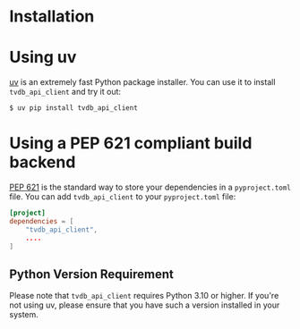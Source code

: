 # Installation

# Using uv

[uv] is an extremely fast Python package installer.
You can use it to install `tvdb_api_client` and try it out:

```console
$ uv pip install tvdb_api_client
```

# Using a PEP 621 compliant build backend

[PEP 621] is the standard way to store your dependencies in a `pyproject.toml` file.
You can add `tvdb_api_client` to your `pyproject.toml` file:

```toml
[project]
dependencies = [
    "tvdb_api_client",
    ....
]
```

## Python Version Requirement

Please note that `tvdb_api_client` requires Python 3.10 or higher. If you're not using uv,
please ensure that you have such a version installed in your system.

[uv]: https://github.com/astral-sh/uv
[PEP 621]: https://peps.python.org/pep-0621/

